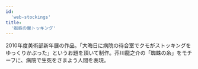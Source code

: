 ```yaml
---
id:
  'web-stockings'
title:
  '蜘蛛の巣トッキング'
---
```


2010年度美術部新年展の作品。「大晦日に病院の待合室でクモがストッキングをゆっくりかぶった」というお題を頂いて制作。芥川龍之介の「蜘蛛の糸」をモチーフに、病院で生死をさまよう人間を表現。
